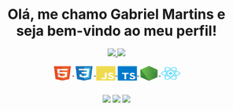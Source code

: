 

<h1 align="center">Olá, me chamo Gabriel Martins e seja bem-vindo ao meu perfil!</h1>

<div align="center">
  <a href="https://github.com/GabrielCM08">
  <img height="180em" src="https://github-readme-stats.vercel.app/api?username=GabrielCM08&show_icons=true&theme=blue&include_all_commits=true&count_private=true"/>
  <img height="180em" src="https://github-readme-stats.vercel.app/api/top-langs/?username=GabrielCM08&layout=compact&langs_count=7&theme=blue"/>
</div>
  
  
<div align="center"><br>
  <img align="center" alt="gabriel-HTML" height="30" width="40" src="https://raw.githubusercontent.com/devicons/devicon/master/icons/html5/html5-original.svg">
  <img align="center" alt="gabriel-CSS" height="30" width="40" src="https://raw.githubusercontent.com/devicons/devicon/master/icons/css3/css3-original.svg">
  <img align="center" alt="gabriel-JS" height="30" width="40" src="https://raw.githubusercontent.com/devicons/devicon/master/icons/javascript/javascript-plain.svg">
  <img align="center" alt="gabriel-TS" height="30" width="40" src="https://raw.githubusercontent.com/devicons/devicon/master/icons/typescript/typescript-original.svg">
  <img align="center" alt="gabriel-NodeJS" height="30" width="40" src="https://raw.githubusercontent.com/devicons/devicon/master/icons/nodejs/nodejs-original.svg">
  <img align="center" alt="gabriel-React" height="30" width="40" src="https://raw.githubusercontent.com/devicons/devicon/master/icons/react/react-original.svg">
</div>

  ##
 
<div align="center"> 
  <a href="https://www.instagram.com/gabriel_cmartins08/" target="_blank"><img src="https://img.shields.io/badge/-Instagram-%23E4405F?style=for-the-badge&logo=instagram&logoColor=white" target="_blank"></a>
  <a href = "mailto:gabriel.camposm@hotmail.com"><img src="https://img.shields.io/badge/-Email-%23333?style=for-the-badge&logo=gmail&logoColor=white" target="_blank"></a>
  <a href="https://www.linkedin.com/in/gabriel-de-campos-martins-a2b99720a/" target="_blank"><img src="https://img.shields.io/badge/-LinkedIn-%230077B5?style=for-the-badge&logo=linkedin&logoColor=white" target="_blank"></a> 
</div>
